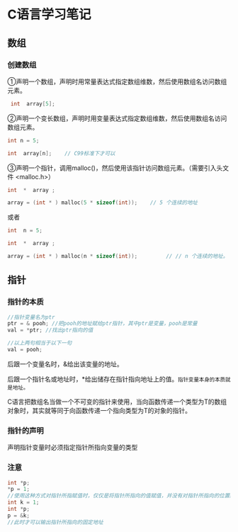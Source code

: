 # C语言学习笔记

## 数组

### 创建数组

①声明一个数组，声明时用常量表达式指定数组维数，然后使用数组名访问数组元素。

```c
 int  array[5];
```

②声明一个变长数组，声明时用变量表达式指定数组维数，然后使用数组名访问数组元素。

```c
int n = 5;

int  array[n];    // C99标准下才可以 
```

③声明一个指针，调用malloc()，然后使用该指针访问数组元素。（需要引入头文件  <malloc.h>）

```c
int  *  array ;

array = (int * ) malloc(5 * sizeof(int));    // 5 个连续的地址
```

或者

```c
int  n = 5;

int  *  array ;

array = (int * ) malloc(n * sizeof(int));         // // n 个连续的地址。 C99标准下才可以
```
## 指针

### 指针的本质

```c
//指针变量名为ptr
ptr = & pooh; //把pooh的地址赋给ptr指针，其中ptr是变量，pooh是常量
val = *ptr; //找出ptr指向的值

//以上两句相当于以下一句
val = pooh;
```

后跟一个变量名时，&给出该变量的地址。

后跟一个指针名或地址时，*给出储存在指针指向地址上的值。`指针变量本身的本质就是地址。`

C语言把数组名当做一个不可变的指针来使用，当向函数传递一个类型为T的数组对象时，其实就等同于向函数传递一个指向类型为T的对象的指针。

### 指针的声明

声明指针变量时必须指定指针所指向变量的类型

### 注意

```c
int *p;
*p = 1;
//使用这种方式对指针所指赋值时，仅仅是将指针所指向的值赋值，并没有对指针所指向的位置赋值，所以指针所指向的内存空间是随机的，此时无法print指针地址
int k = 1;
int *p;
p = &k;
//此时才可以输出指针所指向的固定地址
```
